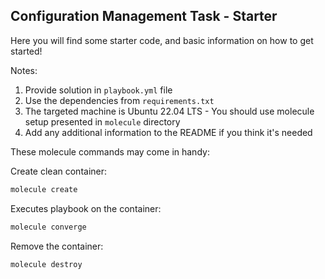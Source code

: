 ## Configuration Management Task - Starter

Here you will find some starter code, and basic information on how to get started!

Notes:

1. Provide solution in `playbook.yml` file
2. Use the dependencies from `requirements.txt`
3. The targeted machine is Ubuntu 22.04 LTS - You should use molecule setup presented in `molecule` directory
4. Add any additional information to the README if you think it's needed

These molecule commands may come in handy:

Create clean container:

```bash
molecule create
```

Executes playbook on the container:

```bash
molecule converge
```

Remove the container:

```bash
molecule destroy
```
